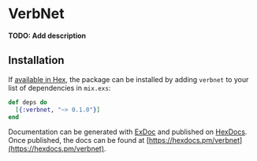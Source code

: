 # VerbNet

**TODO: Add description**

## Installation

If [available in Hex](https://hex.pm/docs/publish), the package can be installed
by adding `verbnet` to your list of dependencies in `mix.exs`:

```elixir
def deps do
  [{:verbnet, "~> 0.1.0"}]
end
```

Documentation can be generated with [ExDoc](https://github.com/elixir-lang/ex_doc)
and published on [HexDocs](https://hexdocs.pm). Once published, the docs can
be found at [https://hexdocs.pm/verbnet](https://hexdocs.pm/verbnet).

